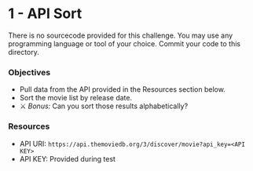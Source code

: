 # 1 - API Sort
There is no sourcecode provided for this challenge.  You may use any programming language or tool of your choice.  Commit your code to this directory.

### Objectives
- Pull data from the API provided in the Resources section below.
- Sort the movie list by release date.
- ⚔ *Bonus:* Can you sort those results alphabetically?

### Resources
- API URI: `https://api.themoviedb.org/3/discover/movie?api_key=<API KEY>`
- API KEY: Provided during test